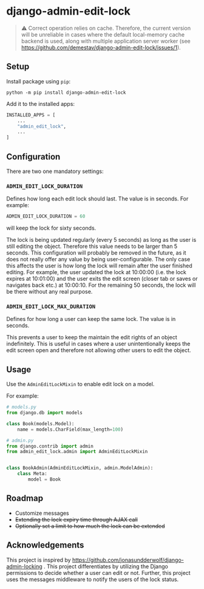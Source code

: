 # django-admin-edit-lock

> :warning: Correct operation relies on cache. Therefore, the current version will be unreliable in cases where the default local-memory cache backend is used, along with multiple application server worker (see https://github.com/demestav/django-admin-edit-lock/issues/1).

## Setup
Install package using `pip`:

```shell
python -m pip install django-admin-edit-lock
```

Add it to the installed apps:
```python
INSTALLED_APPS = [
    ...
    "admin_edit_lock",
    ...
]
```

## Configuration
There are two one mandatory settings:

### `ADMIN_EDIT_LOCK_DURATION` 
Defines how long each edit lock should last. The value is in seconds. For example:

```python
ADMIN_EDIT_LOCK_DURATION = 60
```

will keep the lock for sixty seconds.

The lock is being updated regularly (every 5 seconds) as long as the user is still editing the object. Therefore this value needs to be larger than 5 seconds. This configuration will probably be removed in the future, as it does not really offer any value by being user-configurable. The only case this affects the user is how long the lock will remain after the user finished editing. For example, the user updated the lock at 10:00:00 (i.e. the lock expires at 10:01:00) and the user exits the edit screen (closer tab or saves or navigates back etc.) at 10:00:10. For the remaining 50 seconds, the lock will be there without any real purpose.

### `ADMIN_EDIT_LOCK_MAX_DURATION`
Defines for how long a user can keep the same lock. The value is in seconds.

This prevents a user to keep the maintain the edit rights of an object indefinitely. This is useful in cases where a user unintentionally keeps the edit screen open and therefore not allowing other users to edit the object.

## Usage
Use the `AdminEditLockMixin` to enable edit lock on a model. 

For example:

```python
# models.py
from django.db import models

class Book(models.Model):
    name = models.CharField(max_length=100)
```

```python
# admin.py
from django.contrib import admin
from admin_edit_lock.admin import AdminEditLockMixin


class BookAdmin(AdminEditLockMixin, admin.ModelAdmin):
    class Meta:
        model = Book
```

## Roadmap
- Customize messages
- ~~Extending the lock expiry time through AJAX call~~
- ~~Optionally set a limit to how much the lock can be extended~~

## Acknowledgements
This project is inspired by https://github.com/jonasundderwolf/django-admin-locking . This project differentiates by utilizing the Django permissions to decide whether a user can edit or not. Further, this project uses the messages middleware to notify the users of the lock status.
